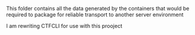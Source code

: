 This folder contains all the data generated by the containers that would
be required to package for reliable transport to another server environment

I am rewriting CTFCLI for use with this prooject